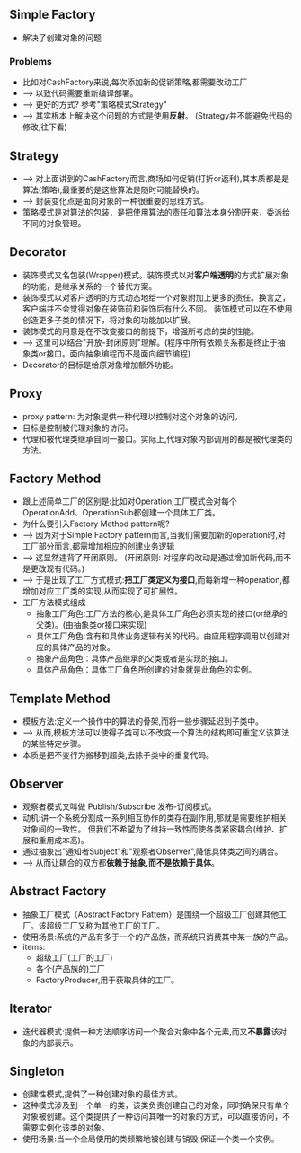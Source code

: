 ## Simple Factory
* 解决了创建对象的问题
### Problems
* 比如对CashFactory来说,每次添加新的促销策略,都需要改动工厂
* --> 以致代码需要重新编译部署。
* --> 更好的方式? 参考"策略模式Strategy"
* --> 其实根本上解决这个问题的方式是使用**反射**。 (Strategy并不能避免代码的修改,往下看)


## Strategy
* --> 对上面讲到的CashFactory而言,商场如何促销(打折or返利),其本质都是是算法(策略),最重要的是这些算法是随时可能替换的。
* --> 封装变化点是面向对象的一种很重要的思维方式。
* 策略模式是对算法的包装，是把使用算法的责任和算法本身分割开来，委派给不同的对象管理。


## Decorator
* 装饰模式又名包装(Wrapper)模式。装饰模式以对**客户端透明**的方式扩展对象的功能，是继承关系的一个替代方案。
* 装饰模式以对客户透明的方式动态地给一个对象附加上更多的责任。换言之，客户端并不会觉得对象在装饰前和装饰后有什么不同。
  装饰模式可以在不使用创造更多子类的情况下，将对象的功能加以扩展。
* 装饰模式的用意是在不改变接口的前提下，增强所考虑的类的性能。
* --> 这里可以结合"开放-封闭原则"理解。(程序中所有依赖关系都是终止于抽象类or接口。面向抽象编程而不是面向细节编程)
* Decorator的目标是给原对象增加额外功能。


## Proxy
* proxy pattern: 为对象提供一种代理以控制对这个对象的访问。
* 目标是控制被代理对象的访问。
* 代理和被代理类继承自同一接口。实际上,代理对象内部调用的都是被代理类的方法。


## Factory Method
* 跟上述简单工厂的区别是:比如对Operation,工厂模式会对每个OperationAdd、OperationSub都创建一个具体工厂类。
* 为什么要引入Factory Method pattern呢?
* --> 因为对于Simple Factory pattern而言,当我们需要加新的operation时,对工厂部分而言,都需增加相应的创建业务逻辑
* --> 这显然违背了开闭原则。 (开闭原则: 对程序的改动是通过增加新代码,而不是更改现有代码。)
* --> 于是出现了工厂方式模式:**把工厂类定义为接口**,而每新增一种operation,都增加对应工厂类的实现,从而实现了可扩展性。
* 工厂方法模式组成
    * 抽象工厂角色:工厂方法的核心,是具体工厂角色必须实现的接口(or继承的父类)。(由抽象类or接口来实现)
    * 具体工厂角色:含有和具体业务逻辑有关的代码。由应用程序调用以创建对应的具体产品的对象。
    * 抽象产品角色：具体产品继承的父类或者是实现的接口。
    * 具体产品角色：具体工厂角色所创建的对象就是此角色的实例。


## Template Method
* 模板方法:定义一个操作中的算法的骨架,而将一些步骤延迟到子类中。
* --> 从而,模板方法可以使得子类可以不改变一个算法的结构即可重定义该算法的某些特定步骤。
* 本质是把不变行为搬移到超类,去除子类中的重复代码。


## Observer
* 观察者模式又叫做 Publish/Subscribe 发布-订阅模式。
* 动机:讲一个系统分割成一系列相互协作的类存在副作用,那就是需要维护相关对象间的一致性。
       但我们不希望为了维持一致性而使各类紧密耦合(维护、扩展和重用成本高)。
* 通过抽象出"通知者Subject"和"观察者Observer",降低具体类之间的耦合。
* --> 从而让耦合的双方都**依赖于抽象,而不是依赖于具体**。


## Abstract Factory
* 抽象工厂模式（Abstract Factory Pattern）是围绕一个超级工厂创建其他工厂。该超级工厂又称为其他工厂的工厂。
* 使用场景:系统的产品有多于一个的产品族，而系统只消费其中某一族的产品。
* items:
    * 超级工厂(工厂的工厂)
    * 各个(产品族的)工厂
    * FactoryProducer,用于获取具体的工厂。


## Iterator
* 迭代器模式:提供一种方法顺序访问一个聚合对象中各个元素,而又**不暴露**该对象的内部表示。


## Singleton
* 创建性模式,提供了一种创建对象的最佳方式。
* 这种模式涉及到一个单一的类，该类负责创建自己的对象，同时确保只有单个对象被创建。这个类提供了一种访问其唯一的对象的方式，可以直接访问，不需要实例化该类的对象。
* 使用场景:当一个全局使用的类频繁地被创建与销毁,保证一个类一个实例。